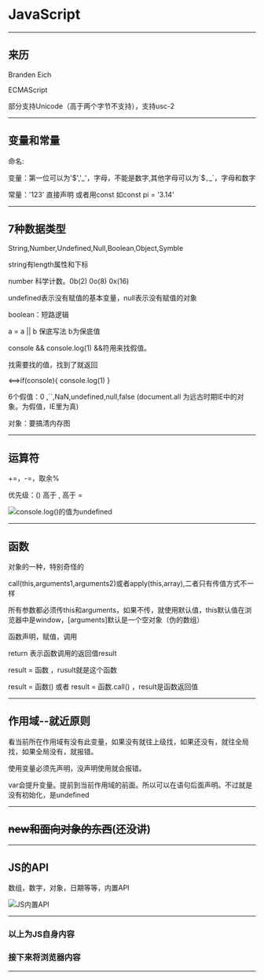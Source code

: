 # JavaScript #
----

## 来历 ##

Branden Eich

ECMAScript

部分支持Unicode（高于两个字节不支持），支持usc-2

----

## 变量和常量 ##

命名:

变量：第一位可以为'$','_'，字母，不能是数字,其他字母可以为`$`,`_`，字母和数字

常量：'123' 直接声明
或者用const 如const pi = '3.14'

----

## 7种数据类型 ##

String,Number,Undefined,Null,Boolean,Object,Symble

string有length属性和下标

number 科学计数。0b(2) 0o(8) 0x(16)

undefined表示没有赋值的基本变量，null表示没有赋值的对象

boolean：短路逻辑

a = a || b 保底写法 b为保底值

console && console.log(1) &&符用来找假值。

找需要找的值，找到了就返回

<==>if(console){
	console.log(1)
}

6个假值：0 ,``,NaN,undefined,null,false
(document.all 为远古时期IE中的对象。为假值，IE里为真)

对象：要搞清内存图

----

## 运算符 ##

+=，-=，取余%

优先级：() 高于 , 高于 =

![console.log()的值为undefined](https://i.imgur.com/vttckzY.png)

----

## 函数 ##

对象的一种，特别奇怪的

call(this,arguments1,arguments2)或者apply(this,array),二者只有传值方式不一样

所有参数都必须传this和arguments，如果不传，就使用默认值，this默认值在浏览器中是window，[arguments]默认是一个空对象（伪的数组）

函数声明，赋值，调用

return 表示函数调用的返回值result

result = 函数 ，rusult就是这个函数

result = 函数() 或者 result = 函数.call() ，result是函数返回值

----

## 作用域--就近原则 ##

看当前所在作用域有没有此变量，如果没有就往上级找，如果还没有，就往全局找，如果全局没有，就报错。

使用变量必须先声明，没声明使用就会报错。

var会提升变量。提前到当前作用域的前面。所以可以在语句后面声明。不过就是没有初始化，是undefined

----

## ~~new和面向对象的东西~~(还没讲) ##

----

## JS的API ##

数组，数字，对象，日期等等，内置API

![JS内置API](https://i.imgur.com/2egd2OP.png)


----

### 以上为JS自身内容 ###

### 接下来将浏览器内容 ###

----


 